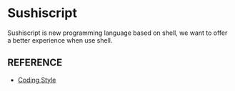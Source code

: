 # Sushiscript

Sushiscript is new programming language based on shell, we want to offer a better experience when use shell.

## REFERENCE
+ [Coding Style](https://vinalx.github.io/articles/2018-03/google-cpp-style)